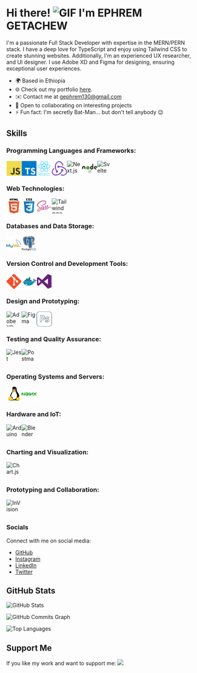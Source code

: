 # Hi there! ![GIF](https://user-images.githubusercontent.com/18350557/176309783-0785949b-9127-417c-8b55-ab5a4333674e.gif) I'm EPHREM GETACHEW

I'm a passionate Full Stack Developer with expertise in the MERN/PERN stack. I have a deep love for TypeScript and enjoy using Tailwind CSS to create stunning websites. Additionally, I'm an experienced UX researcher, and UI designer. I use Adobe XD and Figma for designing, ensuring exceptional user experiences.

- 🌍 Based in Ethiopia
- 🌐 Check out my portfolio [here]().
- ✉️ Contact me at [gephrem130@gmail.com](mailto:gephrem130@gmail.com)
- 🤝 Open to collaborating on interesting projects
- ⚡ Fun fact: I'm secretly Bat-Man... but don't tell anybody 😉

## Skills

### Programming Languages and Frameworks:
<div style="display: flex; align-items: center;">
  <img src="https://raw.githubusercontent.com/devicons/devicon/master/icons/javascript/javascript-original.svg" alt="JavaScript" width="40" height="40">
  <img src="https://raw.githubusercontent.com/devicons/devicon/master/icons/typescript/typescript-original.svg" alt="TypeScript" width="40" height="40">
  <img src="https://raw.githubusercontent.com/devicons/devicon/master/icons/react/react-original-wordmark.svg" alt="React" width="40" height="40">
  <img src="https://raw.githubusercontent.com/devicons/devicon/master/icons/redux/redux-original.svg" alt="Redux" width="40" height="40">
  <img src="https://cdn.worldvectorlogo.com/logos/nextjs-2.svg" alt="Next.js" width="40" height="40">
  <img src="https://raw.githubusercontent.com/devicons/devicon/master/icons/nodejs/nodejs-original-wordmark.svg" alt="Node.js" width="40" height="40">
  <img src="https://upload.wikimedia.org/wikipedia/commons/1/1b/Svelte_Logo.svg" alt="Svelte" width="40" height="40">
</div>

### Web Technologies:
<div style="display: flex; align-items: center;">
  <img src="https://raw.githubusercontent.com/devicons/devicon/master/icons/html5/html5-original-wordmark.svg" alt="HTML5" width="40" height="40">
  <img src="https://raw.githubusercontent.com/devicons/devicon/master/icons/css3/css3-original-wordmark.svg" alt="CSS3" width="40" height="40">
  <img src="https://raw.githubusercontent.com/devicons/devicon/master/icons/sass/sass-original.svg" alt="Sass" width="40" height="40">
  <img src="https://www.vectorlogo.zone/logos/tailwindcss/tailwindcss-icon.svg" alt="Tailwind CSS" width="40" height="40">
</div>

### Databases and Data Storage:
<div style="display: flex; align-items: center;">
  <img src="https://raw.githubusercontent.com/devicons/devicon/master/icons/mysql/mysql-original-wordmark.svg" alt="MySQL" width="40" height="40">
  <img src="https://raw.githubusercontent.com/devicons/devicon/master/icons/postgresql/postgresql-original-wordmark.svg" alt="PostgreSQL" width="40" height="40">
</div>

### Version Control and Development Tools:
<div style="display: flex; align-items: center;">
  <img src="https://raw.githubusercontent.com/devicons/devicon/master/icons/git/git-original.svg" alt="Git" width="40" height="40">
  <img src="https://raw.githubusercontent.com/devicons/devicon/master/icons/docker/docker-original.svg" alt="Docker" width="40" height="40">
  <img src="https://raw.githubusercontent.com/devicons/devicon/master/icons/visualstudio/visualstudio-plain.svg" alt="Visual Studio Code" width="40" height="40">
</div>

### Design and Prototyping:
<div style="display: flex; align-items: center;">
  <img src="https://cdn.worldvectorlogo.com/logos/adobe-xd.svg" alt="Adobe XD" width="40" height="40">
  <img src="https://www.vectorlogo.zone/logos/figma/figma-icon.svg" alt="Figma" width="40" height="40">
  <img src="https://raw.githubusercontent.com/devicons/devicon/master/icons/photoshop/photoshop-line.svg" alt="Photoshop" width="40" height="40">
</div>

### Testing and Quality Assurance:
<div style="display: flex; align-items: center;">
  <img src="https://www.vectorlogo.zone/logos/jestjsio/jestjsio-icon.svg" alt="Jest" width="40" height="40">
  <img src="https://www.vectorlogo.zone/logos/getpostman/getpostman-icon.svg" alt="Postman" width="40" height="40">
</div>

### Operating Systems and Servers:
<div style="display: flex; align-items: center;">
  <img src="https://raw.githubusercontent.com/devicons/devicon/master/icons/linux/linux-original.svg" alt="Linux" width="40" height="40">
  <img src="https://raw.githubusercontent.com/devicons/devicon/master/icons/nginx/nginx-original.svg" alt="Nginx" width="40" height="40">
</div>

### Hardware and IoT:
<div style="display: flex; align-items: center;">
  <img src="https://cdn.worldvectorlogo.com/logos/arduino-1.svg" alt="Arduino" width="40" height="40">
  <img src="https://download.blender.org/branding/community/blender_community_badge_white.svg" alt="Blender" width="40" height="40">
</div>

### Charting and Visualization:
<div style="display: flex; align-items: center;">
  <img src="https://www.chartjs.org/media/logo-title.svg" alt="Chart.js" width="40" height="40">
</div>

### Prototyping and Collaboration:
<div style="display: flex; align-items: center;">
  <img src="https://www.vectorlogo.zone/logos/invisionapp/invisionapp-icon.svg" alt="InVision" width="40" height="40">
</div>

### Socials
Connect with me on social media:
- [GitHub](https://www.github.com/Ephrem-Getachew)
- [Instagram](http://www.instagram.com/ephremxyz)
- [LinkedIn]()
- [Twitter](https://www.twitter.com/ephremxyz)

## GitHub Stats

![GitHub Stats](https://github-readme-stats.vercel.app/api?username=Ephrem-Getachew&show_icons=true&hide=&count_private=true&title_color=0891b2&text_color=ffffff&icon_color=0891b2&bg_color=1c1917&hide_border=true&show_icons=true)

![GitHub Commits Graph](https://activity-graph.herokuapp.com/graph?username=Ephrem-Getachew&bg_color=1c1917&color=ffffff&line=0891b2&point=ffffff&area_color=1c1917&area=true&hide_border=true&custom_title=GitHub%20Commits%20Graph)

![Top Languages](https://github-readme-stats.vercel.app/api/top-langs/?username=Ephrem-Getachew&langs_count=10&title_color=0891b2&text_color=ffffff&icon_color=0891b2&bg_color=1c1917&hide_border=true&locale=en&custom_title=Top%20Languages)

## Support Me

If you like my work and want to support me:
<a href="https://www.buymeacoffee.com/Ephremg"><img src="https://www.buymeacoffee.com/buttons/v2/default-yellow.png" width="200"/></a>
